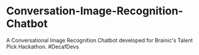 # Conversation-Image-Recognition-Chatbot
A Conversational Image Recognition Chatbot developed for Brainic's Talent Pick Hackathon. #DecafDevs
